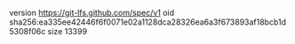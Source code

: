 version https://git-lfs.github.com/spec/v1
oid sha256:ea335ee42446f6f0071e02a1128dca28326ea6a3f673893af18bcb1d5308f06c
size 13399
